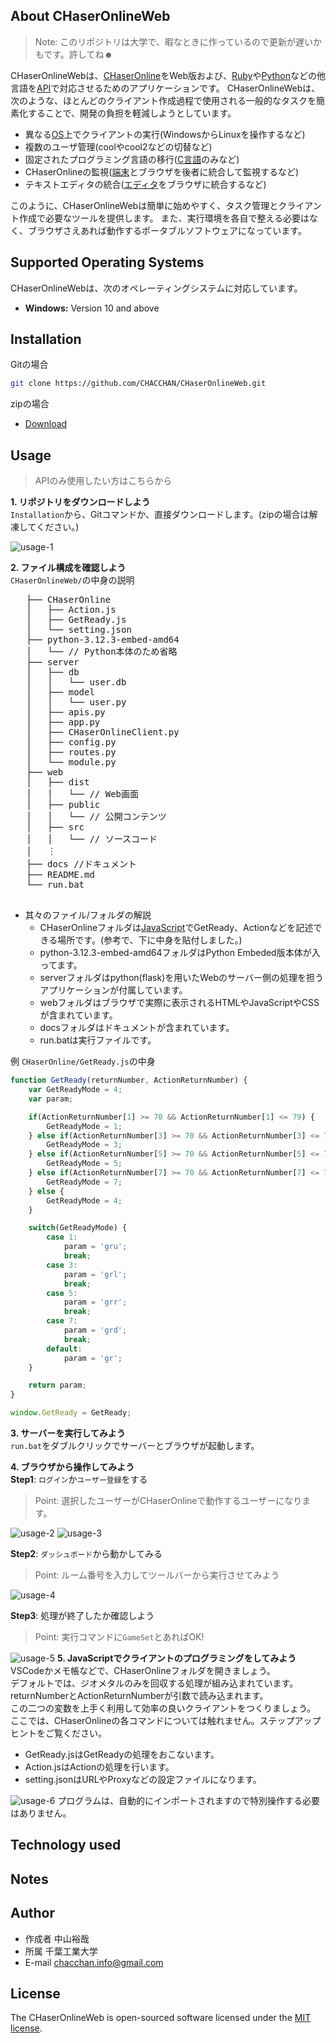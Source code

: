 ## About CHaserOnlineWeb
> Note: このリポジトリは大学で、暇なときに作っているので更新が遅いかもです。許してね☻

CHaserOnlineWebは、[CHaserOnline](http://www.zenjouken.com/?page_id=62)をWeb版および、[Ruby](https://ja.wikipedia.org/wiki/Ruby)や[Python](https://ja.wikipedia.org/wiki/Python)などの他言語を[API](https://ja.wikipedia.org/wiki/API)で対応させるためのアプリケーションです。
CHaserOnlineWebは、次のような、ほとんどのクライアント作成過程で使用される一般的なタスクを簡素化することで、開発の負担を軽減しようとしています。
- 異なる[OS](https://ja.wikipedia.org/wiki/OS)上でクライアントの実行(WindowsからLinuxを操作するなど)
- 複数のユーザ管理(coolやcool2などの切替など)
- 固定されたプログラミング言語の移行([C言語](https://ja.wikipedia.org/wiki/C%E8%A8%80%E8%AA%9E)のみなど)
- CHaserOnlineの監視([端末](https://ja.wikipedia.org/wiki/%E7%AB%AF%E6%9C%AB%E3%82%A8%E3%83%9F%E3%83%A5%E3%83%AC%E3%83%BC%E3%82%BF)とブラウザを後者に統合して監視するなど)
- テキストエディタの統合([エディタ](https://ja.wikipedia.org/wiki/%E3%82%A8%E3%83%87%E3%82%A3%E3%82%BF)をブラウザに統合するなど)

このように、CHaserOnlineWebは簡単に始めやすく、タスク管理とクライアント作成で必要なツールを提供します。
また、実行環境を各自で整える必要はなく、ブラウザさえあれば動作するポータブルソフトウェアになっています。

## Supported Operating Systems
CHaserOnlineWebは、次のオペレーティングシステムに対応しています。

- **Windows:** Version 10 and above

## Installation
Gitの場合
```bash
git clone https://github.com/CHACCHAN/CHaserOnlineWeb.git
```

zipの場合
- [Download](https://github.com/CHACCHAN/CHaserOnlineWeb/archive/refs/heads/main.zip)

## Usage
> APIのみ使用したい方はこちらから

**1. リポジトリをダウンロードしよう**  
   `Installation`から、Gitコマンドか、直接ダウンロードします。(zipの場合は解凍してください。)
   
   ![usage-1](https://raw.githubusercontent.com/CHACCHAN/CHaserOnlineWeb/main/docs/img/usage-1.png)

**2. ファイル構成を確認しよう**  
   `CHaserOnlineWeb/`の中身の説明  
   <pre>
   ├── CHaserOnline
   │   ├── Action.js
   │   ├── GetReady.js
   │   └── setting.json
   ├── python-3.12.3-embed-amd64
   │   └── // Python本体のため省略
   ├── server
   │   ├── db
   │   │   └── user.db
   │   ├── model
   │   │   └── user.py
   │   ├── apis.py
   │   ├── app.py
   │   ├── CHaserOnlineClient.py
   │   ├── config.py
   │   ├── routes.py
   │   └── module.py
   ├── web
   │   ├── dist
   │   │   └── // Web画面
   │   ├── public
   │   │   └── // 公開コンテンツ
   │   ├── src
   │   │   └── // ソースコード
   │   ︙
   ├── docs //ドキュメント
   ├── README.md
   └── run.bat
   </pre>

   - 其々のファイル/フォルダの解説
      - CHaserOnlineフォルダは[JavaScript](https://ja.wikipedia.org/wiki/JavaScript)でGetReady、Actionなどを記述できる場所です。(参考で、下に中身を貼付しました。)
      - python-3.12.3-embed-amd64フォルダはPython Embeded版本体が入ってます。
      - serverフォルダはpython(flask)を用いたWebのサーバー側の処理を担うアプリケーションが付属しています。
      - webフォルダはブラウザで実際に表示されるHTMLやJavaScriptやCSSが含まれています。
      - docsフォルダはドキュメントが含まれています。
      - run.batは実行ファイルです。
   
   例 `CHaserOnline/GetReady.js`の中身
   
   ``` javascript
   function GetReady(returnNumber, ActionReturnNumber) {
       var GetReadyMode = 4;
       var param;
   
       if(ActionReturnNumber[1] >= 70 && ActionReturnNumber[1] <= 79) {
           GetReadyMode = 1;
       } else if(ActionReturnNumber[3] >= 70 && ActionReturnNumber[3] <= 79) {
           GetReadyMode = 3;
       } else if(ActionReturnNumber[5] >= 70 && ActionReturnNumber[5] <= 79) {
           GetReadyMode = 5;
       } else if(ActionReturnNumber[7] >= 70 && ActionReturnNumber[7] <= 79) {
           GetReadyMode = 7;
       } else {
           GetReadyMode = 4;
       }
   
       switch(GetReadyMode) {
           case 1:
               param = 'gru';
               break;
           case 3:
               param = 'grl';
               break;
           case 5:
               param = 'grr';
               break;
           case 7:
               param = 'grd';
               break;
           default:
               param = 'gr';
       }
   
       return param;
   }
   
   window.GetReady = GetReady;
   ```

**3. サーバーを実行してみよう**  
   `run.bat`をダブルクリックでサーバーとブラウザが起動します。

**4. ブラウザから操作してみよう**  
   **Step1**: `ログイン`か`ユーザー登録`をする
   > Point: 選択したユーザーがCHaserOnlineで動作するユーザーになります。
   
   ![usage-2](https://github.com/CHACCHAN/CHaserOnlineWeb/blob/main/docs/img/usage-2.png?raw=true)
   ![usage-3](https://github.com/CHACCHAN/CHaserOnlineWeb/blob/main/docs/img/usage-3.png?raw=true)

   **Step2**: `ダッシュボード`から動かしてみる
   > Point: ルーム番号を入力してツールバーから実行させてみよう
   
   ![usage-4](https://github.com/CHACCHAN/CHaserOnlineWeb/blob/main/docs/img/usage-4.png?raw=true)

   **Step3**: 処理が終了したか確認しよう
   > Point: 実行コマンドに`GameSet`とあればOK!

   ![usage-5](https://github.com/CHACCHAN/CHaserOnlineWeb/blob/main/docs/img/usage-5.png?raw=true)
**5. JavaScriptでクライアントのプログラミングをしてみよう**  
   VSCodeかメモ帳などで、CHaserOnlineフォルダを開きましょう。  
   デフォルトでは、ジオメタルのみを回収する処理が組み込まれています。  
   returnNumberとActionReturnNumberが引数で読み込まれます。  
   この二つの変数を上手く利用して効率の良いクライアントをつくりましょう。  
   ここでは、CHaserOnlineの各コマンドについては触れません。ステップアップヒントをご覧ください。
   - GetReady.jsはGetReadyの処理をおこないます。
   - Action.jsはActionの処理を行います。
   - setting.jsonはURLやProxyなどの設定ファイルになります。

   ![usage-6](https://github.com/CHACCHAN/CHaserOnlineWeb/blob/main/docs/img/usage-6.png?raw=true)
   プログラムは、自動的にインポートされますので特別操作する必要はありません。

## Technology used

## Notes

## Author
- 作成者 中山裕哉
- 所属 千葉工業大学
- E-mail chacchan.info@gmail.com

## License
The CHaserOnlineWeb is open-sourced software licensed under the [MIT license](https://github.com/laravel/framework/blob/11.x/LICENSE.md).
